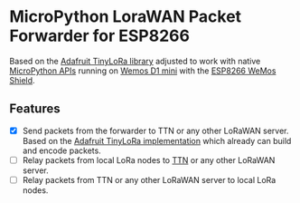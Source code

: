 # MicroPython LoraWAN Packet Forwarder for ESP8266

Based on the [Adafruit TinyLoRa library](https://github.com/adafruit/Adafruit_CircuitPython_TinyLoRa) adjusted to work with native [MicroPython APIs](http://docs.micropython.org/en/latest/library/index.html) running on [Wemos D1 mini](https://wiki.wemos.cc/products:d1:d1_mini) with the [ESP8266 WeMos Shield](https://github.com/hallard/WeMos-Lora).


## Features

- [x] Send packets from the forwarder to TTN or any other LoRaWAN server. Based on the [Adafruit TinyLoRa implementation](https://github.com/adafruit/Adafruit_CircuitPython_TinyLoRa) which already can build and encode packets.
- [ ] Relay packets from local LoRa nodes to [TTN](https://www.thethingsnetwork.org/) or any other LoRaWAN server.
- [ ] Relay packets from TTN or any other LoRaWAN server to local LoRa nodes.
